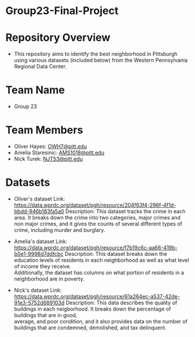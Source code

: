# Group23-Final-Project

# Repository Overview # 
- This repository aims to identify the best neighborhood in Pittsburgh using various datasets (included below) from the Western Pennsylvania 
  Regional Data Center.
  
# Team Name #
- Group 23

# Team Members #
- Oliver Hayes: OWH7@pitt.edu
- Amelia Staresinic: AMS1018@pitt.edu
- Nick Turek: NJT53@pitt.edu


# Datasets #
- Oliver's dataset
  Link: https://data.wprdc.org/dataset/pgh/resource/204f63f4-296f-4f1d-bbdd-946b183fa5a0 
  Description: This dataset tracks the crime in each area. It breaks down the crime into two categories, major crimes and non major crimes, and it        gives the counts of several different types of crime, including murder and burglary.
  
- Amelia's dataset
  Link: https://data.wprdc.org/dataset/pgh/resource/f7b19c6c-aa66-419b-b0e1-9998d7ddfcbc
  Description: This dataset breaks down the education levels of residents in each neighborhood as well as what level of income they receive.       
  Additionally, the dataset has columns on what portion of residents in a neighborhood are in poverty.

- Nick's dataset
  Link: https://data.wprdc.org/dataset/pgh/resource/61a264ec-a537-42de-91e3-5752d689103d
  Description: This data describes the quality of buildings in each neigborhood. It breaks down the percentage of buildings that are in good,     
  average, and poor condition, and it also provides data on the number of buildings that are condemned, demolished, and tax delinquent.
